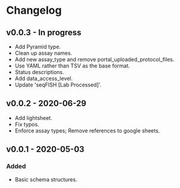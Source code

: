 # Changelog

## v0.0.3 - In progress
- Add Pyramid type.
- Clean up assay names.
- Add new assay_type and remove portal_uploaded_protocol_files.
- Use YAML rather than TSV as the base format.
- Status descriptions.
- Add data_access_level.
- Update 'seqFISH [Lab Processed]'.

## v0.0.2 - 2020-06-29
- Add lightsheet.
- Fix typos.
- Enforce assay types; Remove references to google sheets.

## v0.0.1 - 2020-05-03
### Added
- Basic schema structures.
